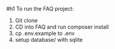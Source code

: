 #h1 To run the FAQ project:
1. Git clone
2. CD into FAQ and run composer install
3. cp .env.example to .env
4. setup database/ with sqlite
